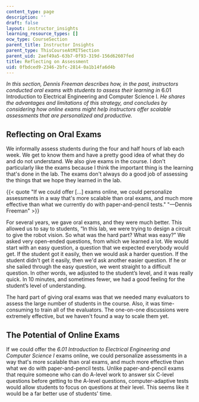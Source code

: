 ```yaml
---
content_type: page
description: ''
draft: false
layout: instructor_insights
learning_resource_types: []
ocw_type: CourseSection
parent_title: Instructor Insights
parent_type: ThisCourseAtMITSection
parent_uid: 2aef49a5-63b7-0f93-319d-156d62607fed
title: Reflecting on Assessment
uid: 0fbdced9-2346-2bfc-2814-0a1b14fa6d4b
---
```

_In this section, Dennis Freeman describes how, in the past, instructors conducted oral exams with students to assess their learning in_ 6.01 Introduction to Electrical Engineering and Computer Science I. _He shares the advantages and limitations of this strategy, and concludes by considering how online exams might help instructors offer scalable assessments that are personalized and productive._

## Reflecting on Oral Exams

We informally assess students during the four and half hours of lab each week. We get to know them and have a pretty good idea of what they do and do not understand. We also give exams in the course. I don't particularly like the exams because I think the important thing is the learning that's done in the lab. The exams don't always do a good job of assessing the things that we hope they learned in the lab.

{{< quote "If we could offer […] exams online, we could personalize assessments in a way that's more scalable than oral exams, and much more effective than what we currently do with paper-and-pencil tests." "—Dennis Freeman" >}}

For several years, we gave oral exams, and they were much better. This allowed us to say to students, “In this lab, we were trying to design a circuit to give the robot vision. So what was the hard part? What was easy?” We asked very open-ended questions, from which we learned a lot. We would start with an easy question, a question that we expected everybody would get. If the student got it easily, then we would ask a harder question. If the student didn't get it easily, then we'd ask another easier question. If he or she sailed through the easy question, we went straight to a difficult question. In other words, we adjusted to the student’s level, and it was really quick. In 10 minutes, and sometimes fewer, we had a good feeling for the student’s level of understanding.

The hard part of giving oral exams was that we needed many evaluators to assess the large number of students in the course. Also, it was time-consuming to train all of the evaluators. The one-on-one discussions were extremely effective, but we haven't found a way to scale them yet. 

## The Potential of Online Exams

If we could offer the _6.01 Introduction to Electrical Engineering and Computer Science I_ exams online, we could personalize assessments in a way that's more scalable than oral exams, and much more effective than what we do with paper-and-pencil tests. Unlike paper-and-pencil exams that require someone who can do A-level work to answer six C-level questions before getting to the A-level questions, computer-adaptive tests would allow students to focus on questions at their level. This seems like it would be a far better use of students' time.